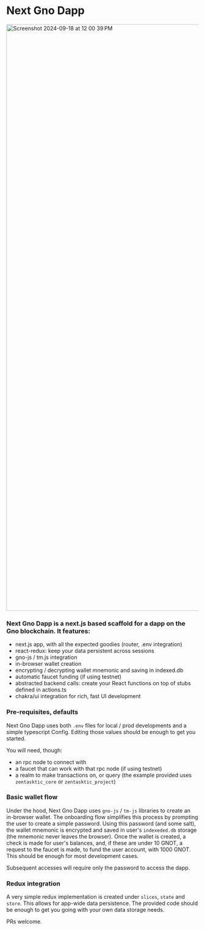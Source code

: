 # Next Gno Dapp

<img width="1538" alt="Screenshot 2024-09-18 at 12 00 39 PM" src="https://github.com/user-attachments/assets/1c78db9a-c6b3-4d67-a384-13152e740a7b">

### Next Gno Dapp is a next.js based scaffold for a dapp on the Gno blockchain. It features:
                    
- next.js app, with all the expected goodies (router, .env integration)
- react-redux: keep your data persistent across sessions
- gno-js / tm.js integration
- in-browser wallet creation
- encrypting / decrypting wallet mnemonic and saving in indexed.db
- automatic faucet funding (if using testnet)
- abstracted backend calls: create your React functions on top of stubs defined in actions.ts
- chakra/ui integration for rich, fast UI development

### Pre-requisites, defaults

Next Gno Dapp uses both `.env` files for local / prod developments and a simple typescript Config. Editing those values should be enough to get you started.

You will need, though:

- an rpc node to connect with
- a faucet that can work with that rpc node (if using testnet)
- a realm to make transactions on, or query (the example provided uses `zentasktic_core` or `zentasktic_project`)

### Basic wallet flow

Under the hood, Next Gno Dapp uses `gno-js` / `tm-js` libraries to create an in-browser wallet. The onboarding flow simplifies this process by prompting the user to create a simple password. Using this password (and some salt), the wallet mnemonic is encrypted and saved in user's `indexeded.db` storage (the mnemonic never leaves the browser). Once the wallet is created, a check is made for user's balances, and, if these are under 10 GNOT, a request to the faucet is made, to fund the user account, with 1000 GNOT. This should be enough for most development cases.  

Subsequent accesses will require only the password to access the dapp.

### Redux integration

A very simple redux implementation is created under `slices`, `state` and `store`. This allows for app-wide data persistence. The provided code should be enough to get you going with your own data storage needs.

PRs welcome.